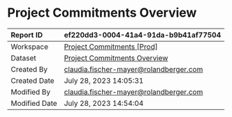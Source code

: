 



# Project Commitments Overview

|Report ID|ef220dd3-0004-41a4-91da-b9b41af77504|
| :--- | :--- |
|Workspace|[Project Commitments [Prod]](../Workspaces/Project-Commitments-[Prod].md)|
|Dataset|[Project Commitments Overview](../Datasets/Project-Commitments-Overview.md)|
|Created By|claudia.fischer-mayer@rolandberger.com|
|Created Date|July 28, 2023 14:05:31|
|Modified By|claudia.fischer-mayer@rolandberger.com|
|Modified Date|July 28, 2023 14:54:04|
